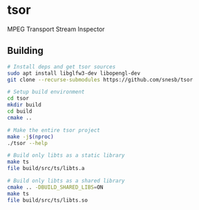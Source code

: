 # tsor

MPEG Transport Stream Inspector

## Building
```bash
# Install deps and get tsor sources
sudo apt install libglfw3-dev libopengl-dev
git clone --recurse-submodules https://github.com/snesb/tsor
```

```bash
# Setup build environment
cd tsor
mkdir build
cd build
cmake ..
```

```bash
# Make the entire tsor project
make -j$(nproc)
./tsor --help
```

```bash
# Build only libts as a static library
make ts
file build/src/ts/libts.a
```

```bash
# Build only libts as a shared library
cmake .. -DBUILD_SHARED_LIBS=ON
make ts
file build/src/ts/libts.so
```
